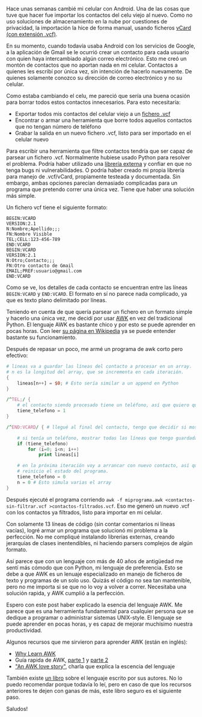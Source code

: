 <!--
.. title: Filtrando mis contactos del celular con AWK
.. slug: filtrando-mis-contactos-del-celular-con-awk
.. date: 2021-06-26 19:38:49 UTC-03:00
.. tags: awk,unix,android
.. category: 
.. link: 
.. description: 
.. type: text
.. previewimage: /images/og-awk.png
-->

Hace unas semanas cambié mi celular con Android. Una de las cosas que tuve que
hacer fue importar los contactos del celu viejo al nuevo. Como no uso soluciones
de almacenamiento en la nube por cuestiones de privacidad, la importación la
hice de forma manual, usando ficheros [vCard (con extensión .vcf)][vcf].

[vcf]: https://es.wikipedia.org/wiki/VCard

En su momento, cuando todavía usaba Android con los servicios de Google, a la
aplicación de Gmail se le ocurrió crear un contacto para cada usuario con quien
haya intercambiado algún correo electrónico. Esto me creó un montón de contactos
que no aportan nada en mi celular. Contactos a quienes les escribí por única
vez, sin intención de hacerlo nuevamente. De quienes solamente conozco su
dirección de correo electrónico y no su celular. 

Como estaba cambiando el celu, me pareció que sería una buena ocasión para
borrar todos estos contactos innecesarios. Para esto necesitaría:

* Exportar todos mis contactos del celular viejo a un [fichero .vcf][vcf]
* Encontrar o armar una herramienta que borre todos aquellos contactos que no
  tengan número de teléfono
* Grabar la salida en un nuevo fichero .vcf, listo para ser importado en el
  celular nuevo

Para escribir una herramienta que filtre contactos tendría que ser capaz de
parsear un fichero .vcf. Normalmente hubiese usado Python para resolver el
problema. Podría haber utilizado una [librería externa][python-vcard] y confiar
en que no tenga bugs ni vulnerabilidades. O podría haber creado mi propia
librería para manejo de .vcf/vCard, propiamente testeada y documentada. Sin
embargo, ambas opciones parecían demasiado complicadas para un programa que
pretendo correr una única vez. Tiene que haber una solución más simple.

[python-vcard]: https://gitlab.com/victor-engmark/vcard

Un fichero vcf tiene el siguiente formato:

```
BEGIN:VCARD
VERSION:2.1
N:Nombre;Apellido;;;
FN:Nombre Visible
TEL;CELL:123-456-789
END:VCARD
BEGIN:VCARD
VERSION:2.1
N:Otro;Contacto;;;
FN:Otro contacto de Gmail
EMAIL;PREF:usuario@gmail.com
END:VCARD
```

Como se ve, los detalles de cada contacto se encuentran entre las líneas
`BEGIN:VCARD` y `END:VCARD`. El formato en sí no parece nada complicado, ya que
es texto plano delimitado por líneas.

Teniendo en cuenta de que quería parsear un fichero en un formato simple y
hacerlo una única vez, me decidí por usar [AWK][awk] en vez del tradicional
Python. El lenguaje AWK es bastante chico y por esto se puede aprender en pocas
horas. Con leer [su página en Wikipedia][awk] ya se puede entender bastante su
funcionamiento.

[awk]: https://es.wikipedia.org/wiki/AWK

Después de repasar un poco, me armé un programa de awk corto pero efectivo:

```awk
# lineas va a guardar las líneas del contacto a procesar en un array.
# n es la longitud del array, que se incrementa en cada iteración.
{
    lineas[n++] = $0; # Esto sería similar a un append en Python
}

/^TEL;/ {
    # el contacto siendo procesado tiene un teléfono, así que quiero que se muestre
    tiene_telefono = 1
}

/^END:VCARD/ { # llegué al final del contacto, tengo que decidir si mostrarlo o no

    # si tenía un teléfono, mostrar todas las líneas que tengo guardadas
    if (tiene_telefono)
        for (i=0; i<n; i++)
            print lineas[i]

    # en la próxima iteración voy a arrancar con nuevo contacto, así que
    # reinicio el estado del programa.
    tiene_telefono = 0
    n = 0 # Esto simula varias el array
}
```

Después ejecuté el programa corriendo `awk -f miprograma.awk
<contactos-sin-filtrar.vcf >contactos-filtrados.vcf`. Eso me generó un nuevo
.vcf con los contactos ya filtrados, listo para importar en mi celular.

Con solamente 13 líneas de código (sin contar comentarios ni líneas vacías),
logré armar un programa que solucionó mi problema a la perfección. No me
compliqué instalando librerías externas, creando jerarquías de clases
inentendibles, ni haciendo parsers complejos de algún formato.

Así parece que con un lenguaje con más de 40 años de antigüedad me sentí más
cómodo que con Python, mi lenguaje de preferencia. Esto se debe a que AWK es un
lenuaje especializado en manejo de ficheros de texto y programas de un solo uso.
Quizás el código no sea tan mantenible, pero no me importa si se que no lo voy a
volver a correr. Necesitaba una solución rapida, y AWK cumplió a la perfección.

Espero con este post haber explicado la esencia del lenguaje AWK. Me parece que
es una herramienta fundamental para cualquier persona que se dedique a programar
o administrar sistemas UNIX-style. El lenguaje se puede aprender en pocas horas,
y es capaz de mejorar muchísimo nuestra productividad.

Algunos recursos que me sirvieron para aprender AWK (están en inglés):

* [Why Learn AWK](https://blog.jpalardy.com/posts/why-learn-awk/)
* Guía rapida de AWK,
  [parte 1](https://jemma.dev/blog/awk-part-1) y
  [parte 2](https://jemma.dev/blog/awk-part-2)
* ["An AWK love story"](https://www.youtube.com/watch?v=IfhMUed9RSE), charla que
  explica la escencia del lenguaje

También existe [un libro][libro] sobre el lenguaje escrito por sus autores. No
lo puedo recomendar porque todavía lo leí, pero en caso de que los recursos
anteriores te dejen con ganas de más, este libro seguro es el siguiente paso.

[libro]: https://www.goodreads.com/book/show/703101.The_AWK_Programming_Language

Saludos!
